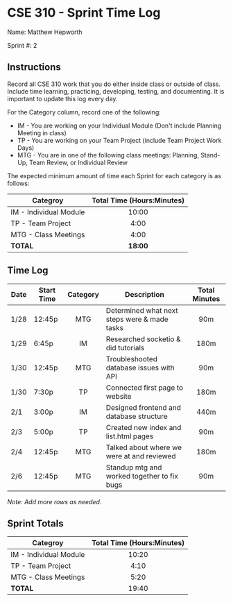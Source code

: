 # CSE 310 - Sprint Time Log

Name: Matthew Hepworth

Sprint #: 2

## Instructions

Record all CSE 310 work that you do either inside class or outside of class.  Include time learning, practicing, developing, testing, and documenting.  It is important to update this log every day.

For the Category column, record one of the following:
* IM - You are working on your Individual Module (Don't include Planning Meeting in class)
* TP - You are working on your Team Project (include Team Project Work Days)
* MTG - You are in one of the following class meetings: Planning, Stand-Up, Team Review, or Individual Review

The expected minimum amount of time each Sprint for each category is as follows:

|Categroy                       |Total Time (Hours:Minutes)|
|-------------------------------|:------------------------:|
|IM - Individual Module         |          10:00           |
|TP - Team Project              |           4:00           |
|MTG - Class Meetings           |           4:00           |
|**TOTAL**                      |        **18:00**         |

## Time Log

|Date      |Start Time|Category|Description                                 |Total Minutes|
|----------|----------|:------:|--------------------------------------------|:-----------:|
|   1/28   |  12:45p  |   MTG  |Determined what next steps were & made tasks|     90m     |
|   1/29   |  6:45p   |   IM   | Researched socketio & did tutorials        |     180m    |
|   1/30   |  12:45p  |   MTG  | Troubleshooted database issues with API    |     90m     |
|   1/30   |  7:30p   |   TP   | Connected first page to website            |     180m    |
|   2/1    |  3:00p   |   IM   | Designed frontend and database structure   |     440m    |
|   2/3    |  5:00p   |   TP   | Created new index and list.html pages      |     90m     |
|   2/4    |  12:45p  |   MTG  | Talked about where we were at and reviewed |     180m    |
|   2/6    |  12:45p  |   MTG  | Standup mtg and worked together to fix bugs|     90m     |

_Note: Add more rows as needed._

## Sprint Totals

|Categroy                       |Total Time (Hours:Minutes)|
|-------------------------------|:------------------------:|
|IM - Individual Module         |          10:20           |
|TP - Team Project              |           4:10           |
|MTG - Class Meetings           |           5:20           |
|**TOTAL**                      |          19:40           |